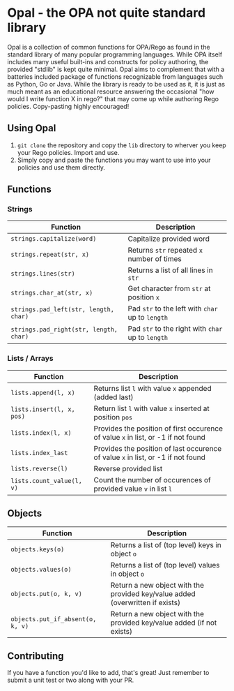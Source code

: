 # Opal - the OPA not quite standard library

Opal is a collection of common functions for OPA/Rego as found in the standard library of many popular programming languages. While OPA itself includes many useful built-ins and constructs for policy authoring, the provided "stdlib" is kept quite minimal. Opal aims to complement that with a batteries included package of functions recognizable from languages such as Python, Go or Java. While the library is ready to be used as it, it is just as much meant as an educational resource answering the occasional "how would I write function X in rego?" that may come up while authoring Rego policies. Copy-pasting highly encouraged!

## Using Opal

1. `git clone` the repository and copy the `lib` directory to wherver you keep your Rego policies. Import and use.
2. Simply copy and paste the functions you may want to use into your policies and use them directly.

## Functions

### Strings

| Function | Description |
|----------|-------------|
| `strings.capitalize(word)` | Capitalize provided word |
| `strings.repeat(str, x)` | Returns `str` repeated `x` number of times |
| `strings.lines(str)` | Returns a list of all lines in `str` |
| `strings.char_at(str, x)` | Get character from `str` at position `x` |
| `strings.pad_left(str, length, char)` | Pad `str` to the left with `char` up to `length` |
| `strings.pad_right(str, length, char)` | Pad `str` to the right with `char` up to `length` |

### Lists / Arrays

| Function | Description |
|----------|-------------|
| `lists.append(l, x)` | Returns list `l` with value `x` appended (added last) |
| `lists.insert(l, x, pos)` | Return list `l` with value `x` inserted at position `pos` |
| `lists.index(l, x)` | Provides the position of first occurence of value `x` in list, or -1 if not found |
| `lists.index_last `| Provides the position of last occurence of value `x` in list, or -1 if not found |
| `lists.reverse(l)` | Reverse provided list |
| `lists.count_value(l, v)` | Count the number of occurences of provided value `v` in list `l`|

## Objects

| Function | Description |
|----------|-------------|
| `objects.keys(o)` | Returns a list of (top level) keys in object `o` |
| `objects.values(o)` | Returns a list of (top level) values in object `o` |
| `objects.put(o, k, v)` | Return a new object with the provided key/value added (overwritten if exists) |
| `objects.put_if_absent(o, k, v)` | Return a new object with the provided key/value added (if not exists) |

## Contributing

If you have a function you'd like to add, that's great! Just remember to submit a unit test or two along with your PR.
